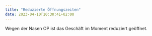```yaml
---
title: "Reduzierte Öffnungszeiten"
date: 2023-04-10T10:30:41+02:00
---
```

Wegen der Nasen OP ist das Geschäft im Moment reduziert geöffnet.
